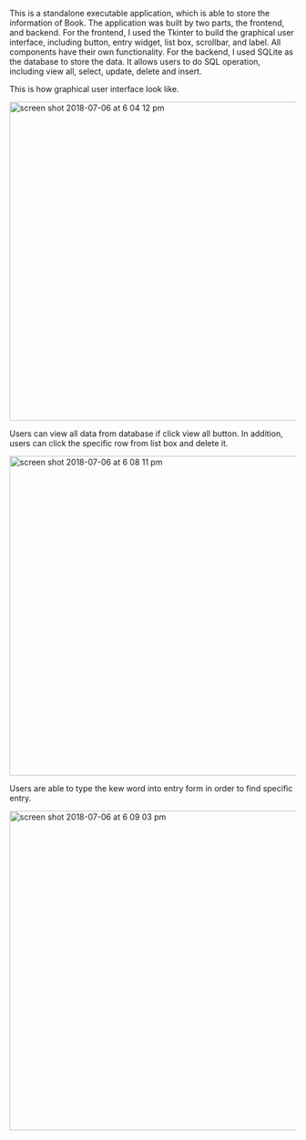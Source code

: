 This is a standalone executable application, which is able to store the information of Book.
The application was built by two parts, the frontend, and backend. 
For the frontend, I used the Tkinter to build the graphical user interface, including button, entry widget, list box, scrollbar, and label. 
All components have their own functionality. 
For the backend, I used SQLite as the database to store the data. It allows users to do SQL operation, including view all, select, update, delete and insert. 

This is how graphical user interface look like. 

<img width="559" alt="screen shot 2018-07-06 at 6 04 12 pm" src="https://user-images.githubusercontent.com/35472776/42405331-f59f79ce-8148-11e8-863a-02cde814b5db.png">




Users can view all data from database if click view all button. In addition, users can click the specific row from list box and delete it. 

<img width="560" alt="screen shot 2018-07-06 at 6 08 11 pm" src="https://user-images.githubusercontent.com/35472776/42405335-fbc26d16-8148-11e8-880c-cbdd3a045c42.png">




Users are able to type the kew word into entry form in order to find specific entry. 

<img width="560" alt="screen shot 2018-07-06 at 6 09 03 pm" src="https://user-images.githubusercontent.com/35472776/42405336-fea01c90-8148-11e8-9d4e-87ba3f066a86.png">
